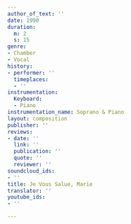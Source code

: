 ```yaml
---
author_of_text: ''
date: 1990
duration:
  m: 2
  s: 15
genre:
- Chamber
- Vocal
history:
- performer: ''
  timeplaces:
  - ''
instrumentation:
  Keyboard:
  - Piano
instrumentation_name: Soprano & Piano
layout: composition
publisher: ''
reviews:
- date: ''
  link: ''
  publication: ''
  quote: ''
  reviewer: ''
soundcloud_ids:
- ''
title: Je Vous Salue, Marie
translator: ''
youtube_ids:
- ''

---
```

